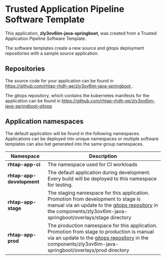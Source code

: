 # Trusted Application Pipeline Software Template

This application, **zly3ov6im-java-springboot**, was created from a Trusted Application Pipeline Software Template.

The software templates create a new source and gitops deployment repositories with a sample source application. 

## Repositories

The source code for your application can be found in [https://github.com/rhtap-rhdh-qe/zly3ov6im-java-springboot ](https://github.com/rhtap-rhdh-qe/zly3ov6im-java-springboot ).
 
The gitops repository, which contains the kubernetes manifests for the application can be found in 
[https://github.com/rhtap-rhdh-qe/zly3ov6im-java-springboot-gitops ](https://github.com/rhtap-rhdh-qe/zly3ov6im-java-springboot-gitops ) 

## Application namespaces 

The default application will be found in the following namespaces. Applications can be deployed into unique namespaces or multiple software templates can also bet generated into the same group namespaces.  

|  Namespace   |  Description   |  
| -------- | -------- |
| **rhtap-app-ci** | The namespace used for CI workloads |
| **rhtap-app-development** | The default application during development. Every build will be deployed to this namespace for testing. |
| **rhtap-app-stage** | The staging namespace for this application. Promotion from development to stage is manual via an update to the [gitops repository](https://github.com/rhtap-rhdh-qe/zly3ov6im-java-springboot-gitops ) in the components/zly3ov6im-java-springboot/overlays/stage directory |
| **rhtap-app-prod** | The production namespace for this application. Promotion from stage to production is manual via an update to the [gitops repository](https://github.com/rhtap-rhdh-qe/zly3ov6im-java-springboot-gitops ) in the components/zly3ov6im-java-springboot/overlays/prod directory |